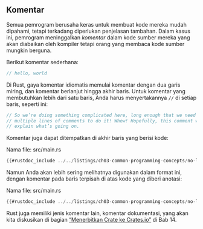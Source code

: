 ## Komentar

Semua pemrogram berusaha keras untuk membuat kode mereka mudah dipahami, tetapi terkadang diperlukan penjelasan tambahan. Dalam kasus ini, pemrogram meninggalkan _komentar_ dalam kode sumber mereka yang akan diabaikan oleh kompiler tetapi orang yang membaca kode sumber mungkin berguna.

Berikut komentar sederhana:

```rust
// hello, world
```

Di Rust, gaya komentar idiomatis memulai komentar dengan dua garis miring, dan komentar berlanjut hingga akhir baris. Untuk komentar yang membutuhkan lebih dari satu baris, Anda harus menyertakannya `//` di setiap baris, seperti ini:

```rust
// So we’re doing something complicated here, long enough that we need
// multiple lines of comments to do it! Whew! Hopefully, this comment will
// explain what’s going on.
```

Komentar juga dapat ditempatkan di akhir baris yang berisi kode:

<span class="filename">Nama file: src/main.rs</span>

```rust
{{#rustdoc_include ../../listings/ch03-common-programming-concepts/no-listing-24-comments-end-of-line/src/main.rs}}
```

Namun Anda akan lebih sering melihatnya digunakan dalam format ini, dengan komentar pada baris terpisah di atas kode yang diberi anotasi:

<span class="filename">Nama file: src/main.rs</span>

```rust
{{#rustdoc_include ../../listings/ch03-common-programming-concepts/no-listing-25-comments-above-line/src/main.rs}}
```

Rust juga memiliki jenis komentar lain, komentar dokumentasi, yang akan kita diskusikan di bagian [“Menerbitkan Crate ke Crates.io”][publishing] di Bab 14.

[publishing]: ch14-02-publishing-to-crates-io.html
